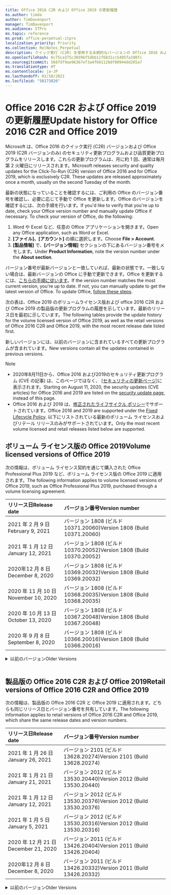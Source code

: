 ```yaml
---
title: Office 2016 C2R および Office 2019 の更新履歴
ms.author: timda
author: TimDavenport
manager: TimDavenport
ms.audience: ITPro
ms.topic: reference
ms.prod: office-perpetual-itpro
localization_priority: Priority
ms.collection: RelNotes_Perpetual
description: クイック実行 (C2R) を使用する永続的なバージョンの Office 2016 および 2019 の更新履歴を IT 技術者に提供します
ms.openlocfilehash: 6c75ca375c3039bf5dbb11f6831cc5495fa198fc
ms.sourcegitcommit: 568fdf9ae96367ef3a4f601128df80944dd265a7
ms.translationtype: HT
ms.contentlocale: ja-JP
ms.lasthandoff: 02/10/2021
ms.locfileid: "50173826"
---
```

# <a name="update-history-for-office-2016-c2r-and-office-2019"></a><span data-ttu-id="54c40-103">Office 2016 C2R および Office 2019 の更新履歴</span><span class="sxs-lookup"><span data-stu-id="54c40-103">Update history for Office 2016 C2R and Office 2019</span></span>

<span data-ttu-id="54c40-p101">Microsoft は、Office 2016 のクイック実行 (C2R) バージョンおよび Office 2019 (C2R バージョンのみ) のセキュリティ更新プログラムおよび品質更新プログラムをリリースします。これらの更新プログラムは、月に約 1 回、通常は毎月第 2 火曜日にリリースされます。</span><span class="sxs-lookup"><span data-stu-id="54c40-p101">Microsoft releases security and quality updates for the Click-To-Run (C2R) version of Office 2016 and for Office 2019, which is exclusively C2R. These updates are released approximately once a month, usually on the second Tuesday of the month.</span></span>

<span data-ttu-id="54c40-p102">最新の状態になっていることを確認するには、ご利用の Office のバージョン番号を確認し、必要に応じて手動で Office を更新します。Office のバージョンを確認するには、次の手順を行います。</span><span class="sxs-lookup"><span data-stu-id="54c40-p102">If you'd like to verify that you're up to date, check your Office version number and manually update Office if necessary. To check your version of Office, do the following:</span></span>

  1.    <span data-ttu-id="54c40-108">Word や Excel など、任意の Office アプリケーションを開きます。</span><span class="sxs-lookup"><span data-stu-id="54c40-108">Open any Office application, such as Word or Excel.</span></span>
  2.    <span data-ttu-id="54c40-109">**[ファイル]、[アカウント]** の順に選択します。</span><span class="sxs-lookup"><span data-stu-id="54c40-109">Choose **File > Account**.</span></span>
  3.    <span data-ttu-id="54c40-110">**[製品情報]** で、**[バージョン情報]** セクションの下にあるバージョン番号をメモします。</span><span class="sxs-lookup"><span data-stu-id="54c40-110">Under **Product Information**, note the version number under the **About section**.</span></span>

<span data-ttu-id="54c40-p103">バージョン番号が最新バージョンと一致していれば、最新の状態です。一致しない場合は、最新バージョンの Office に手動で更新できます。Office を更新するには、[こちらの手順に従います](https://support.office.com/article/2ab296f3-7f03-43a2-8e50-46de917611c5)。</span><span class="sxs-lookup"><span data-stu-id="54c40-p103">If the version number matches the most current version, you're up to date. If not, you can manually update to get the latest version of Office. To update Office, [follow these steps](https://support.office.com/article/2ab296f3-7f03-43a2-8e50-46de917611c5).</span></span>


<span data-ttu-id="54c40-114">次の表は、Office 2019 のボリュームライセンス版および office 2016 C2R および Office 2019 の製品版の更新プログラムの履歴を示しています。最新のリリース日を最初に示しています。</span><span class="sxs-lookup"><span data-stu-id="54c40-114">The following tables provide the update history for the volume licensed version of Office 2019, as well as the retail versions of Office 2016 C2R and Office 2019, with the most recent release date listed first.</span></span>

<span data-ttu-id="54c40-115">新しいバージョンには、以前のバージョンに含まれているすべての更新プログラムが含まれています。</span><span class="sxs-lookup"><span data-stu-id="54c40-115">New versions contain all the updates contained in previous versions.</span></span>


 > [!NOTE]
> - <span data-ttu-id="54c40-116">2020年8月11日から、Office 2016 および2019のセキュリティ更新プログラム (CVE の記事) は、このページではなく、 [[セキュリティの更新ページ](https://docs.microsoft.com/officeupdates/microsoft365-apps-security-updates)]に表示されます。</span><span class="sxs-lookup"><span data-stu-id="54c40-116">Starting on August 11, 2020, the security updates (CVE articles) for Office 2016 and 2019 are listed on the [security update page](https://docs.microsoft.com/officeupdates/microsoft365-apps-security-updates), instead of this page.</span></span> 
> - <span data-ttu-id="54c40-117">Office 2016 および 2019 は、[修正されたライフサイクル ポリシー](https://docs.microsoft.com/lifecycle/policies/fixed)でサポートされています。</span><span class="sxs-lookup"><span data-stu-id="54c40-117">Office 2016 and 2019 are supported under the [Fixed Lifecycle Policy](https://docs.microsoft.com/lifecycle/policies/fixed).</span></span> <span data-ttu-id="54c40-118">以下にリストされている最新のボリューム ライセンスおよびリテール リリースのみがサポートされています。</span><span class="sxs-lookup"><span data-stu-id="54c40-118">Only the most recent volume licensed and retail releases listed below are supported.</span></span>


## <a name="volume-licensed-versions-of-office-2019"></a><span data-ttu-id="54c40-119">ボリューム ライセンス版の Office 2019</span><span class="sxs-lookup"><span data-stu-id="54c40-119">Volume licensed versions of Office 2019</span></span>
<span data-ttu-id="54c40-120">次の情報は、ボリューム ライセンス契約を通じて購入された Office Professional Plus 2019 など、ボリューム ライセンス版の Office 2019 に適用されます。</span><span class="sxs-lookup"><span data-stu-id="54c40-120">The following information applies to volume licensed versions of Office 2019, such as Office Professional Plus 2019, purchased through a volume licensing agreement.</span></span>

[//]: # (VL テーブルを削除しない 開始)


|<span data-ttu-id="54c40-122">**リリース日**</span><span class="sxs-lookup"><span data-stu-id="54c40-122">**Release date**</span></span>|<span data-ttu-id="54c40-123">**バージョン番号**</span><span class="sxs-lookup"><span data-stu-id="54c40-123">**Version number**</span></span>|
|:-----|:-----|
|<span data-ttu-id="54c40-124">2021 年 2 月 9 日</span><span class="sxs-lookup"><span data-stu-id="54c40-124">February 9, 2021</span></span>|<span data-ttu-id="54c40-125">バージョン 1808 (ビルド 10371.20060)</span><span class="sxs-lookup"><span data-stu-id="54c40-125">Version 1808 (Build 10371.20060)</span></span>|
|<span data-ttu-id="54c40-126">2021 年 1 月 12 日</span><span class="sxs-lookup"><span data-stu-id="54c40-126">January 12, 2021</span></span>|<span data-ttu-id="54c40-127">バージョン 1808 (ビルド 10370.20052)</span><span class="sxs-lookup"><span data-stu-id="54c40-127">Version 1808 (Build 10370.20052)</span></span>|
|<span data-ttu-id="54c40-128">2020年12 月 8 日</span><span class="sxs-lookup"><span data-stu-id="54c40-128">December 8, 2020</span></span>|<span data-ttu-id="54c40-129">バージョン 1808 (ビルド 10369.20032)</span><span class="sxs-lookup"><span data-stu-id="54c40-129">Version 1808 (Build 10369.20032)</span></span>|
|<span data-ttu-id="54c40-130">2020 年 11 月 10 日</span><span class="sxs-lookup"><span data-stu-id="54c40-130">November 10, 2020</span></span>|<span data-ttu-id="54c40-131">バージョン 1808 (ビルド 10368.20035)</span><span class="sxs-lookup"><span data-stu-id="54c40-131">Version 1808 (Build 10368.20035)</span></span>|
|<span data-ttu-id="54c40-132">2020 年 10 月 13 日</span><span class="sxs-lookup"><span data-stu-id="54c40-132">October 13, 2020</span></span>|<span data-ttu-id="54c40-133">バージョン 1808 (ビルド 10367.20048)</span><span class="sxs-lookup"><span data-stu-id="54c40-133">Version 1808 (Build 10367.20048)</span></span>|
|<span data-ttu-id="54c40-134">2020 年 9 月 8 日</span><span class="sxs-lookup"><span data-stu-id="54c40-134">September 8, 2020</span></span>|<span data-ttu-id="54c40-135">バージョン 1808 (ビルド 10366.20016)</span><span class="sxs-lookup"><span data-stu-id="54c40-135">Version 1808 (Build 10366.20016)</span></span>|


[//]: # (VL テーブルを削除しない 終了)

<details>
<summary><span data-ttu-id="54c40-137">以前のバージョン</span><span class="sxs-lookup"><span data-stu-id="54c40-137">Older Versions</span></span></summary>
 

[//]: # (古い VL テーブルを削除しない 開始)


|<span data-ttu-id="54c40-139">**リリース日**</span><span class="sxs-lookup"><span data-stu-id="54c40-139">**Release date**</span></span>|<span data-ttu-id="54c40-140">**バージョン番号**</span><span class="sxs-lookup"><span data-stu-id="54c40-140">**Version number**</span></span>|
|:-----|:-----|
|<span data-ttu-id="54c40-141">2020 年 8 月 11 日</span><span class="sxs-lookup"><span data-stu-id="54c40-141">August 11, 2020</span></span>|<span data-ttu-id="54c40-142">バージョン 1808 (ビルド 10364.20059)</span><span class="sxs-lookup"><span data-stu-id="54c40-142">Version 1808 (Build 10364.20059)</span></span>|
|<span data-ttu-id="54c40-143">2020 年 7 月 14 日</span><span class="sxs-lookup"><span data-stu-id="54c40-143">July 14, 2020</span></span>   |<span data-ttu-id="54c40-144">バージョン 1808 (ビルド 10363.20015)</span><span class="sxs-lookup"><span data-stu-id="54c40-144">Version 1808 (Build 10363.20015)</span></span>  |
|<span data-ttu-id="54c40-145">2020 年 6 月 9 日</span><span class="sxs-lookup"><span data-stu-id="54c40-145">June 9, 2020</span></span>   |<span data-ttu-id="54c40-146">バージョン 1808 (ビルド 10361.20002)</span><span class="sxs-lookup"><span data-stu-id="54c40-146">Version 1808 (Build 10361.20002)</span></span>  |
|<span data-ttu-id="54c40-147">2020 年 5 月 12 日</span><span class="sxs-lookup"><span data-stu-id="54c40-147">May 12, 2020</span></span>   |<span data-ttu-id="54c40-148">バージョン 1808 (ビルド 10359.20023)</span><span class="sxs-lookup"><span data-stu-id="54c40-148">Version 1808 (Build 10359.20023)</span></span>  |
|<span data-ttu-id="54c40-149">2020 年 4 月 14 日</span><span class="sxs-lookup"><span data-stu-id="54c40-149">April 14, 2020</span></span>   |<span data-ttu-id="54c40-150">バージョン 1808 (ビルド 10358.20061)</span><span class="sxs-lookup"><span data-stu-id="54c40-150">Version 1808 (Build 10358.20061)</span></span>  |
|<span data-ttu-id="54c40-151">2020 年 3 月 10 日</span><span class="sxs-lookup"><span data-stu-id="54c40-151">March 10, 2020</span></span>   |<span data-ttu-id="54c40-152">バージョン 1808 (ビルド 10357.20081)</span><span class="sxs-lookup"><span data-stu-id="54c40-152">Version 1808 (Build 10357.20081)</span></span>  |
|<span data-ttu-id="54c40-153">2020 年 2 月 11 日</span><span class="sxs-lookup"><span data-stu-id="54c40-153">February 11, 2020</span></span>   |<span data-ttu-id="54c40-154">バージョン 1808 (ビルド 10356.20006)</span><span class="sxs-lookup"><span data-stu-id="54c40-154">Version 1808 (Build 10356.20006)</span></span>  |


[//]: # (古い VL テーブルを削除しない 終了)

</details>


<br/>

## <a name="retail-versions-of-office-2016-c2r-and-office-2019"></a><span data-ttu-id="54c40-156">製品版の Office 2016 C2R および Office 2019</span><span class="sxs-lookup"><span data-stu-id="54c40-156">Retail versions of Office 2016 C2R and Office 2019</span></span>
<span data-ttu-id="54c40-157">次の情報は、製品版の Office 2016 C2R と Office 2019 に適用されます。どちらも同じリリース日とバージョン番号を共有しています。</span><span class="sxs-lookup"><span data-stu-id="54c40-157">The following information applies to retail versions of Office 2016 C2R and Office 2019, which share the same release dates and version numbers.</span></span>

[//]: # (リテール テーブルを削除しない 開始)


|<span data-ttu-id="54c40-159">**リリース日**</span><span class="sxs-lookup"><span data-stu-id="54c40-159">**Release date**</span></span>|<span data-ttu-id="54c40-160">**バージョン番号**</span><span class="sxs-lookup"><span data-stu-id="54c40-160">**Version number**</span></span>|
|:-----|:-----|
|<span data-ttu-id="54c40-161">2021 年 1 月 26 日</span><span class="sxs-lookup"><span data-stu-id="54c40-161">January 26, 2021</span></span>|<span data-ttu-id="54c40-162">バージョン 2101 (ビルド 13628.20274)</span><span class="sxs-lookup"><span data-stu-id="54c40-162">Version 2101 (Build 13628.20274)</span></span>|
|<span data-ttu-id="54c40-163">2021 年 1 月 21 日</span><span class="sxs-lookup"><span data-stu-id="54c40-163">January 21, 2021</span></span>|<span data-ttu-id="54c40-164">バージョン 2012 (ビルド 13530.20440)</span><span class="sxs-lookup"><span data-stu-id="54c40-164">Version 2012 (Build 13530.20440)</span></span>|
|<span data-ttu-id="54c40-165">2021 年 1 月 12 日</span><span class="sxs-lookup"><span data-stu-id="54c40-165">January 12, 2021</span></span>|<span data-ttu-id="54c40-166">バージョン 2012 (ビルド 13530.20376)</span><span class="sxs-lookup"><span data-stu-id="54c40-166">Version 2012 (Build 13530.20376)</span></span>|
|<span data-ttu-id="54c40-167">2021 年 1 月 5 日</span><span class="sxs-lookup"><span data-stu-id="54c40-167">January 5, 2021</span></span>|<span data-ttu-id="54c40-168">バージョン 2012 (ビルド 13530.20316)</span><span class="sxs-lookup"><span data-stu-id="54c40-168">Version 2012 (Build 13530.20316)</span></span>|
|<span data-ttu-id="54c40-169">2020 年 12 月 21 日</span><span class="sxs-lookup"><span data-stu-id="54c40-169">December 21, 2020</span></span>|<span data-ttu-id="54c40-170">バージョン 2011 (ビルド 13426.20404)</span><span class="sxs-lookup"><span data-stu-id="54c40-170">Version 2011 (Build 13426.20404)</span></span>|
|<span data-ttu-id="54c40-171">2020年12 月 8 日</span><span class="sxs-lookup"><span data-stu-id="54c40-171">December 8, 2020</span></span>|<span data-ttu-id="54c40-172">バージョン 2011 (ビルド 13426.20332)</span><span class="sxs-lookup"><span data-stu-id="54c40-172">Version 2011 (Build 13426.20332)</span></span>|


[//]: # (リテール テーブルを削除しない 終了)

<details>
<summary><span data-ttu-id="54c40-174">以前のバージョン</span><span class="sxs-lookup"><span data-stu-id="54c40-174">Older Versions</span></span></summary>
 

[//]: # (古いリテール テーブルを削除しない 開始)


|<span data-ttu-id="54c40-176">**リリース日**</span><span class="sxs-lookup"><span data-stu-id="54c40-176">**Release date**</span></span>|<span data-ttu-id="54c40-177">**バージョン番号**</span><span class="sxs-lookup"><span data-stu-id="54c40-177">**Version number**</span></span>|
|:-----|:-----|
|<span data-ttu-id="54c40-178">2020 年 12 月 2 日</span><span class="sxs-lookup"><span data-stu-id="54c40-178">December 2, 2020</span></span>|<span data-ttu-id="54c40-179">バージョン 2011 (ビルド 13426.20308)</span><span class="sxs-lookup"><span data-stu-id="54c40-179">Version 2011 (Build 13426.20308)</span></span>|
|<span data-ttu-id="54c40-180">2020 年 11 月 30 日</span><span class="sxs-lookup"><span data-stu-id="54c40-180">November 30, 2020</span></span>|<span data-ttu-id="54c40-181">バージョン 2011 (ビルド 13426.20294)</span><span class="sxs-lookup"><span data-stu-id="54c40-181">Version 2011 (Build 13426.20294)</span></span>|
|<span data-ttu-id="54c40-182">2020 年 11 月 23 日</span><span class="sxs-lookup"><span data-stu-id="54c40-182">November 23, 2020</span></span>|<span data-ttu-id="54c40-183">バージョン 2011 (ビルド 13426.20274)</span><span class="sxs-lookup"><span data-stu-id="54c40-183">Version 2011 (Build 13426.20274)</span></span>|
|<span data-ttu-id="54c40-184">2020 年 11 月 17 日</span><span class="sxs-lookup"><span data-stu-id="54c40-184">November 17, 2020</span></span>|<span data-ttu-id="54c40-185">バージョン 2010 (ビルド 13328.20408)</span><span class="sxs-lookup"><span data-stu-id="54c40-185">Version 2010 (Build 13328.20408)</span></span>|
|<span data-ttu-id="54c40-186">2020 年 11 月 10 日</span><span class="sxs-lookup"><span data-stu-id="54c40-186">November 10, 2020</span></span>|<span data-ttu-id="54c40-187">バージョン 2010 (ビルド 13328.20356)</span><span class="sxs-lookup"><span data-stu-id="54c40-187">Version 2010 (Build 13328.20356)</span></span>|
|<span data-ttu-id="54c40-188">2020 年 10 月 27 日</span><span class="sxs-lookup"><span data-stu-id="54c40-188">October 27, 2020</span></span>|<span data-ttu-id="54c40-189">バージョン 2010 (ビルド 13328.20292)</span><span class="sxs-lookup"><span data-stu-id="54c40-189">Version 2010 (Build 13328.20292)</span></span>|
|<span data-ttu-id="54c40-190">2020 年 10 月 21 日</span><span class="sxs-lookup"><span data-stu-id="54c40-190">October 21, 2020</span></span>|<span data-ttu-id="54c40-191">バージョン 2009 (ビルド 13231.20418)</span><span class="sxs-lookup"><span data-stu-id="54c40-191">Version 2009 (Build 13231.20418)</span></span>|
|<span data-ttu-id="54c40-192">2020 年 10 月 13 日</span><span class="sxs-lookup"><span data-stu-id="54c40-192">October 13, 2020</span></span>|<span data-ttu-id="54c40-193">バージョン 2009 (ビルド 13231.20390)</span><span class="sxs-lookup"><span data-stu-id="54c40-193">Version 2009 (Build 13231.20390)</span></span>|
|<span data-ttu-id="54c40-194">2020 年 10 月 8 日</span><span class="sxs-lookup"><span data-stu-id="54c40-194">October 8, 2020</span></span>|<span data-ttu-id="54c40-195">バージョン 2009 (ビルド 13231.20368)</span><span class="sxs-lookup"><span data-stu-id="54c40-195">Version 2009 (Build 13231.20368)</span></span>|
|<span data-ttu-id="54c40-196">2020 年 9 月 28日</span><span class="sxs-lookup"><span data-stu-id="54c40-196">September 28, 2020</span></span>|<span data-ttu-id="54c40-197">バージョン 2009 (ビルド 13231.20262)</span><span class="sxs-lookup"><span data-stu-id="54c40-197">Version 2009 (Build 13231.20262)</span></span>|
|<span data-ttu-id="54c40-198">2020 年 9 月 22 日</span><span class="sxs-lookup"><span data-stu-id="54c40-198">September 22, 2020</span></span>|<span data-ttu-id="54c40-199">バージョン 2008 (ビルド 13127.20508)</span><span class="sxs-lookup"><span data-stu-id="54c40-199">Version 2008 (Build 13127.20508)</span></span>|
|<span data-ttu-id="54c40-200">2020 年 9 月 09 日</span><span class="sxs-lookup"><span data-stu-id="54c40-200">September 9, 2020</span></span>|<span data-ttu-id="54c40-201">バージョン 2008 (ビルド13127.20408)</span><span class="sxs-lookup"><span data-stu-id="54c40-201">Version 2008 (Build 13127.20408)</span></span>|
|<span data-ttu-id="54c40-202">2020 年 8 月 31 日</span><span class="sxs-lookup"><span data-stu-id="54c40-202">August 31, 2020</span></span>|<span data-ttu-id="54c40-203">バージョン 2008 (ビルド 13127.20296)</span><span class="sxs-lookup"><span data-stu-id="54c40-203">Version 2008 (Build 13127.20296)</span></span>|
|<span data-ttu-id="54c40-204">2020 年 8 月 25 日</span><span class="sxs-lookup"><span data-stu-id="54c40-204">August 25, 2020</span></span>|<span data-ttu-id="54c40-205">バージョン 2007 (ビルド 13029.20460)</span><span class="sxs-lookup"><span data-stu-id="54c40-205">Version 2007 (Build 13029.20460)</span></span>|
|<span data-ttu-id="54c40-206">2020 年 8 月 11 日</span><span class="sxs-lookup"><span data-stu-id="54c40-206">August 11, 2020</span></span>|<span data-ttu-id="54c40-207">バージョン 2007 (ビルド 13029.20344)</span><span class="sxs-lookup"><span data-stu-id="54c40-207">Version 2007 (Build 13029.20344)</span></span>|
|<span data-ttu-id="54c40-208">2020 年 7 月 30 日</span><span class="sxs-lookup"><span data-stu-id="54c40-208">July 30, 2020</span></span>|<span data-ttu-id="54c40-209">バージョン 2007 (ビルド 13029.20308)</span><span class="sxs-lookup"><span data-stu-id="54c40-209">Version 2007 (Build 13029.20308)</span></span>  |
|<span data-ttu-id="54c40-210">2020 年 7 月 28 日</span><span class="sxs-lookup"><span data-stu-id="54c40-210">July 28, 2020</span></span>|<span data-ttu-id="54c40-211">バージョン 2006 (ビルド 13001.20498)</span><span class="sxs-lookup"><span data-stu-id="54c40-211">Version 2006 (Build 13001.20498)</span></span>  |
|<span data-ttu-id="54c40-212">2020 年 7 月 14 日</span><span class="sxs-lookup"><span data-stu-id="54c40-212">July 14, 2020</span></span>|<span data-ttu-id="54c40-213">バージョン 2006 (ビルド 13001.20384)</span><span class="sxs-lookup"><span data-stu-id="54c40-213">Version 2006 (Build 13001.20384)</span></span>  |
|<span data-ttu-id="54c40-214">2020 年 6 月 30 日</span><span class="sxs-lookup"><span data-stu-id="54c40-214">June 30, 2020</span></span>|<span data-ttu-id="54c40-215">バージョン 2006 (ビルド 13001.20266)</span><span class="sxs-lookup"><span data-stu-id="54c40-215">Version 2006 (Build 13001.20266)</span></span>  |
|<span data-ttu-id="54c40-216">2020 年 6 月 24 日</span><span class="sxs-lookup"><span data-stu-id="54c40-216">June 24, 2020</span></span>|<span data-ttu-id="54c40-217">バージョン 2005 (ビルド 12827.20470)</span><span class="sxs-lookup"><span data-stu-id="54c40-217">Version 2005 (Build 12827.20470)</span></span>  |
|<span data-ttu-id="54c40-218">2020 年 6 月 9 日</span><span class="sxs-lookup"><span data-stu-id="54c40-218">June 9, 2020</span></span>|<span data-ttu-id="54c40-219">バージョン 2005 (ビルド 12827.20336)</span><span class="sxs-lookup"><span data-stu-id="54c40-219">Version 2005 (Build 12827.20336)</span></span>  |
|<span data-ttu-id="54c40-220">2020 年 6 月 2 日</span><span class="sxs-lookup"><span data-stu-id="54c40-220">June 2, 2020</span></span>|<span data-ttu-id="54c40-221">バージョン 2005 (ビルド 12827.20268)</span><span class="sxs-lookup"><span data-stu-id="54c40-221">Version 2005 (Build 12827.20268)</span></span>  |
|<span data-ttu-id="54c40-222">2020 年 5 月21日</span><span class="sxs-lookup"><span data-stu-id="54c40-222">May 21, 2020</span></span>|<span data-ttu-id="54c40-223">バージョン 2004 (ビルド12730.20352)</span><span class="sxs-lookup"><span data-stu-id="54c40-223">Version 2004 (Build 12730.20352)</span></span>  |
|<span data-ttu-id="54c40-224">2020 年 5 月 12 日</span><span class="sxs-lookup"><span data-stu-id="54c40-224">May 12, 2020</span></span>|<span data-ttu-id="54c40-225">バージョン 2004 (ビルド 12730.20270)</span><span class="sxs-lookup"><span data-stu-id="54c40-225">Version 2004 (Build 12730.20270)</span></span>  |
|<span data-ttu-id="54c40-226">2020 年 5 月 4 日</span><span class="sxs-lookup"><span data-stu-id="54c40-226">May 4, 2020</span></span>|<span data-ttu-id="54c40-227">バージョン 2004 (ビルド 12730.20250)</span><span class="sxs-lookup"><span data-stu-id="54c40-227">Version 2004 (Build 12730.20250)</span></span>  |
|<span data-ttu-id="54c40-228">2020 年 4 月 29 日</span><span class="sxs-lookup"><span data-stu-id="54c40-228">April 29, 2020</span></span>|<span data-ttu-id="54c40-229">バージョン 2004 (ビルド 12730.20236)</span><span class="sxs-lookup"><span data-stu-id="54c40-229">Version 2004 (Build 12730.20236)</span></span>  |
|<span data-ttu-id="54c40-230">2020 年 4 月 15 日</span><span class="sxs-lookup"><span data-stu-id="54c40-230">April 15, 2020</span></span>|<span data-ttu-id="54c40-231">バージョン 2003 (ビルド 12624.20466)</span><span class="sxs-lookup"><span data-stu-id="54c40-231">Version 2003 (Build 12624.20466)</span></span>  |
|<span data-ttu-id="54c40-232">2020 年 4 月 14 日</span><span class="sxs-lookup"><span data-stu-id="54c40-232">April 14, 2020</span></span>|<span data-ttu-id="54c40-233">バージョン 2003 (ビルド 12624.20442)</span><span class="sxs-lookup"><span data-stu-id="54c40-233">Version 2003 (Build 12624.20442)</span></span>  |
|<span data-ttu-id="54c40-234">2020 年 3 月 31 日</span><span class="sxs-lookup"><span data-stu-id="54c40-234">March 31, 2020</span></span>|<span data-ttu-id="54c40-235">バージョン 2003 (ビルド 12624.20382)</span><span class="sxs-lookup"><span data-stu-id="54c40-235">Version 2003 (Build 12624.20382)</span></span>  |
|<span data-ttu-id="54c40-236">2020 年 3 月 25 日</span><span class="sxs-lookup"><span data-stu-id="54c40-236">March 25, 2020</span></span>|<span data-ttu-id="54c40-237">バージョン 2003 (ビルド 12624.20320)</span><span class="sxs-lookup"><span data-stu-id="54c40-237">Version 2003 (Build 12624.20320)</span></span>  |
|<span data-ttu-id="54c40-238">2020 年 3 月 10 日</span><span class="sxs-lookup"><span data-stu-id="54c40-238">March 10, 2020</span></span>|<span data-ttu-id="54c40-239">バージョン 2002 (ビルド 12527.20278)</span><span class="sxs-lookup"><span data-stu-id="54c40-239">Version 2002 (Build 12527.20278)</span></span>  |
|<span data-ttu-id="54c40-240">2020 年 3 月 1 日</span><span class="sxs-lookup"><span data-stu-id="54c40-240">March 1, 2020</span></span>   |<span data-ttu-id="54c40-241">バージョン 2002 (ビルド 12527.20242)</span><span class="sxs-lookup"><span data-stu-id="54c40-241">Version 2002 (Build 12527.20242)</span></span>  |


[//]: # (古いリテール テーブルを削除しない 終了)


</details>






